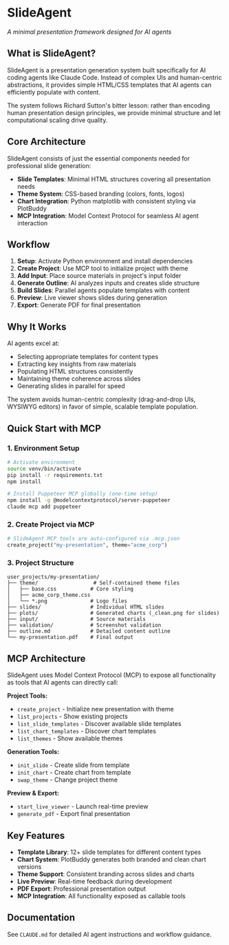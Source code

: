 # SlideAgent

*A minimal presentation framework designed for AI agents*

## What is SlideAgent?

SlideAgent is a presentation generation system built specifically for AI coding agents like Claude Code. Instead of complex UIs and human-centric abstractions, it provides simple HTML/CSS templates that AI agents can efficiently populate with content.

The system follows Richard Sutton's bitter lesson: rather than encoding human presentation design principles, we provide minimal structure and let computational scaling drive quality. 

## Core Architecture

SlideAgent consists of just the essential components needed for professional slide generation:

- **Slide Templates**: Minimal HTML structures covering all presentation needs
- **Theme System**: CSS-based branding (colors, fonts, logos)  
- **Chart Integration**: Python matplotlib with consistent styling via PlotBuddy
- **MCP Integration**: Model Context Protocol for seamless AI agent interaction

## Workflow

1. **Setup**: Activate Python environment and install dependencies
2. **Create Project**: Use MCP tool to initialize project with theme
3. **Add Input**: Place source materials in project's input folder
4. **Generate Outline**: AI analyzes inputs and creates slide structure
5. **Build Slides**: Parallel agents populate templates with content
6. **Preview**: Live viewer shows slides during generation
7. **Export**: Generate PDF for final presentation

## Why It Works

AI agents excel at:
- Selecting appropriate templates for content types
- Extracting key insights from raw materials  
- Populating HTML structures consistently
- Maintaining theme coherence across slides
- Generating slides in parallel for speed

The system avoids human-centric complexity (drag-and-drop UIs, WYSIWYG editors) in favor of simple, scalable template population.

## Quick Start with MCP

### 1. Environment Setup
```bash
# Activate environment
source venv/bin/activate
pip install -r requirements.txt
npm install

# Install Puppeteer MCP globally (one-time setup)
npm install -g @modelcontextprotocol/server-puppeteer
claude mcp add puppeteer
```

### 2. Create Project via MCP
```python
# SlideAgent MCP tools are auto-configured via .mcp.json
create_project("my-presentation", theme="acme_corp")
```

### 3. Project Structure
```
user_projects/my-presentation/
├── theme/                  # Self-contained theme files
│   ├── base.css           # Core styling
│   ├── acme_corp_theme.css
│   └── *.png              # Logo files
├── slides/                # Individual HTML slides
├── plots/                 # Generated charts (_clean.png for slides)
├── input/                 # Source materials
├── validation/            # Screenshot validation
├── outline.md             # Detailed content outline
└── my-presentation.pdf    # Final output
```

## MCP Architecture 

SlideAgent uses Model Context Protocol (MCP) to expose all functionality as tools that AI agents can directly call:

**Project Tools:**
- `create_project` - Initialize new presentation with theme
- `list_projects` - Show existing projects
- `list_slide_templates` - Discover available slide templates
- `list_chart_templates` - Discover chart templates
- `list_themes` - Show available themes

**Generation Tools:**
- `init_slide` - Create slide from template
- `init_chart` - Create chart from template  
- `swap_theme` - Change project theme

**Preview & Export:**
- `start_live_viewer` - Launch real-time preview
- `generate_pdf` - Export final presentation

## Key Features

- **Template Library**: 12+ slide templates for different content types
- **Chart System**: PlotBuddy generates both branded and clean chart versions
- **Theme Support**: Consistent branding across slides and charts
- **Live Preview**: Real-time feedback during development
- **PDF Export**: Professional presentation output
- **MCP Integration**: All functionality exposed as callable tools

## Documentation

See `CLAUDE.md` for detailed AI agent instructions and workflow guidance.